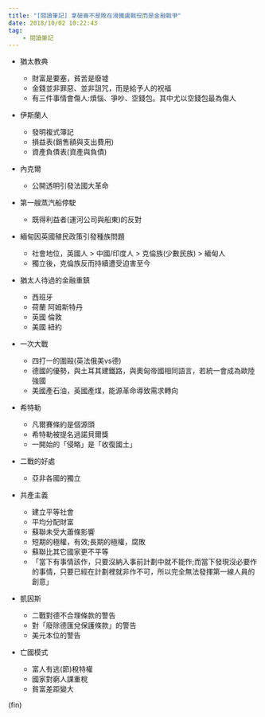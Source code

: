 ```yaml
---
title: "[閱讀筆記] 拿破崙不是敗在滑鐵盧戰役而是金融戰爭"
date: 2018/10/02 10:22:43
tag:
    - 閱讀筆記
---
```



- 猶太教典
  - 財富是要塞，貧苦是廢墟
  - 金錢並非罪惡、並非詛咒，而是給予人的祝福
  - 有三件事情會傷人:煩惱、爭吵、空錢包。其中尤以空錢包最為傷人

- 伊斯蘭人
  - 發明複式簿記
  - 損益表(銷售額與支出費用)
  - 資產負債表(資產與負債)

- 內克爾
  - 公開透明引發法國大革命

- 第一艘蒸汽船停駛
  - 既得利益者(運河公司與船東)的反對

- 緬甸因英國殖民政策引發種族問題
  - 社會地位，英國人 > 中國/印度人 > 克倫族(少數民族) > 緬甸人
  - 獨立後，克倫族反而持續遭受迫害至今

- 猶太人待過的金融重鎮
  - 西班牙
  - 荷蘭 阿姆斯特丹
  - 英國 倫敦
  - 美國 紐約

- 一次大戰
  - 四打一的圍毆(英法俄美vs德)
  - 德國的優勢，與土耳其建鐵路，與奧匈帝國相同語言，若統一會成為歐陸強國
  - 美國產石油，英國產煤，能源革命導致需求轉向

- 希特勒
  - 凡爾賽條約是個源頭
  - 希特勒被提名過諾貝爾獎
  - 一開始的「侵略」是「收復國土」

- 二戰的好處
  - 亞非各國的獨立

- 共產主義
  - 建立平等社會
  - 平均分配財富
  - 蘇聯未受大蕭條影響
  - 短期的極權，有效;長期的極權，腐敗
  - 蘇聯比其它國家更不平等
  - 「當下有事情該作，只要沒納入事前計劃中就不能作;而當下發現沒必要作的事情，只要已經在計劃裡就非作不可，所以完全無法發揮第一線人員的創意」

- 凱因斯
  - 二戰對德不合理條款的警告
  - 對「廢除德匯兌保護條款」的警告
  - 美元本位的警告

- 亡國模式
  - 富人有逃(節)稅特權
  - 國家對窮人課重稅
  - 貧富差距變大

(fin)

